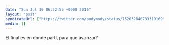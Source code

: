 ```yaml
---
date: "Sun Jul 10 06:52:55 +0000 2016"
layout: "post"
syndicateUrl: ["https://twitter.com/pudymody/status/752032840733319169"]
media: []
---
```

El final es en donde partí, para que avanzar?